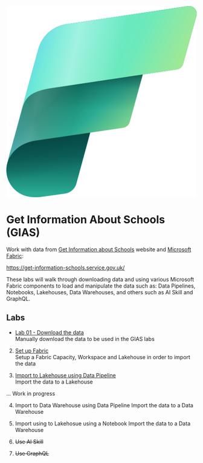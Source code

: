 ![Fabric](images/Fabric_256.svg)

# Get Information About Schools (GIAS)
Work with data from [Get Information about Schools](https://get-information-schools.service.gov.uk/) website and [Microsoft Fabric](https://learn.microsoft.com/en-us/fabric/get-started/microsoft-fabric-overview):

https://get-information-schools.service.gov.uk/

These labs will walk through downloading data and using various Microsoft Fabric components to load and manipulate the data such as: Data Pipelines, Notebooks, Lakehouses, Data Warehouses, and others such as AI Skill and GraphQL.


## Labs

- [Lab 01 - Download the data](\labs\lab01\lab01.md)  
Manually download the data to be used in the GIAS labs

2. [Set up Fabric](\labs\lab02\lab02.md)  
Setup a Fabric Capacity, Workspace and Lakehouse in order to import the data

3. [Import to Lakehouse using Data Pipeline](\labs\lab03\lab03.md)  
Import the data to a Lakehouse

...
Work in progress

4. Import to Data Warehouse using Data Pipeline
Import the data to a Data Warehouse

5. Import using to Lakehosue using a Notebook
Import the data to a Data Warehouse

98. ~~Use AI Skill~~
99. ~~Use GraphQL~~